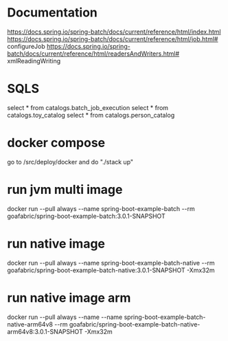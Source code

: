 # Documentation
https://docs.spring.io/spring-batch/docs/current/reference/html/index.html
https://docs.spring.io/spring-batch/docs/current/reference/html/job.html# configureJob
https://docs.spring.io/spring-batch/docs/current/reference/html/readersAndWriters.html# xmlReadingWriting

# SQLS
select * from catalogs.batch_job_execution
select * from catalogs.toy_catalog
select * from catalogs.person_catalog

# docker compose
go to /src/deploy/docker and do "./stack up"

# run jvm multi image
docker run --pull always --name spring-boot-example-batch --rm goafabric/spring-boot-example-batch:3.0.1-SNAPSHOT

# run native image
docker run --pull always --name spring-boot-example-batch-native --rm goafabric/spring-boot-example-batch-native:3.0.1-SNAPSHOT -Xmx32m

# run native image arm
docker run --pull always --name --name spring-boot-example-batch-native-arm64v8 --rm goafabric/spring-boot-example-batch-native-arm64v8:3.0.1-SNAPSHOT -Xmx32m

